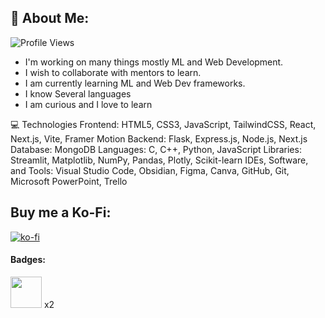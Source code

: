 ## 💫 About Me:
![Profile Views](https://komarev.com/ghpvc/?username=VrajVed)
- I'm working on many things mostly ML and Web Development.
- I wish to collaborate with mentors to learn.
- I am currently learning ML and Web Dev frameworks.
- I know Several languages
- I am curious and I love to learn

💻 Technologies
Frontend:
HTML5, CSS3, JavaScript, TailwindCSS, React, Next.js, Vite, Framer Motion
Backend:
Flask, Express.js, Node.js, Next.js
Database:
MongoDB
Languages:
C, C++, Python, JavaScript
Libraries:
Streamlit, Matplotlib, NumPy, Pandas, Plotly, Scikit-learn
IDEs, Software, and Tools:
Visual Studio Code, Obsidian, Figma, Canva, GitHub, Git, Microsoft PowerPoint, Trello
## Buy me a Ko-Fi:
[![ko-fi](https://ko-fi.com/img/githubbutton_sm.svg)](https://ko-fi.com/hotplate/tip)

#### Badges:
<img  src="https://camo.githubusercontent.com/69ea65063154c89628074f425ae8f2ba5d53f61eaff769f0f26b311fd1afaf13/68747470733a2f2f64726976652e676f6f676c652e636f6d2f75633f6578706f72743d766965772669643d312d423376613362616c48593775706f4e336e684e456e6a317846687a62637372" width=50 height=50/> x2



<!-- Proudly created with GPRM ( https://gprm.itsvg.in ) -->
